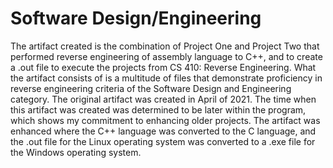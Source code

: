 # Software Design/Engineering

The artifact created is the combination of Project One and Project Two that performed reverse engineering of assembly language to C++, and to create a .out file to execute the projects from CS 410: Reverse Engineering. What the artifact consists of is a multitude of files that demonstrate proficiency in reverse engineering criteria of the Software Design and Engineering category. The original artifact was created in April of 2021. The time when this artifact was created was determined to be later within the program, which shows my commitment to enhancing older projects. The artifact was enhanced where the C++ language was converted to the C language, and the .out file for the Linux operating system was converted to a .exe file for the Windows operating system. 

```
```

